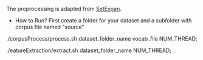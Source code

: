 The proprocessing is adapted from [SetExpan](https://github.com/jmshen1994/SetExpan/tree/master/src).


* How to Run?
First create a folder for your dataset and a subfolder with corpus file named "source"

./corpusProcess/process.sh dataset_folder_name vocab_file NUM_THREAD;

./eatureExtraction/extract.sh dataset_folder_name NUM_THREAD;